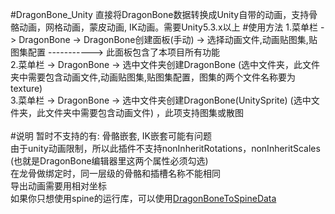#DragonBone_Unity
直接将DragonBone数据转换成Unity自带的动画，支持骨骼动画，网格动画，蒙皮动画, IK动画。需要Unity5.3.x以上
#使用方法
1.菜单栏 -> DragonBone -> DragonBone创建面板(手动) -> 选择动画文件,动画贴图集,贴图集配置 -----------> 此面板包含了本项目所有功能<br/> 
2.菜单栏 -> DragonBone -> 选中文件夹创建DragonBone (选中文件夹，此文件夹中需要包含动画文件,动画贴图集,贴图集配置，图集的两个文件名称要为texture)<br/> 
3.菜单栏 -> DragonBone -> 选中文件夹创建DragonBone(UnitySprite) (选中文件夹，此文件夹中需要包含动画文件) ，此项支持图集或散图<br/>       
#说明
暂时不支持的有: 骨骼嵌套, IK嵌套可能有问题<br/>
由于unity动画限制，所以此插件不支持nonInheritRotations，nonInheritScales (也就是DragonBone编辑器里这两个属性必须勾选)<br/>
在龙骨做绑定时，同一层级的骨骼和插槽名称不能相同<br/>
导出动画需要用相对坐标<br/>
如果你只想使用spine的运行库，可以使用[DragonBoneToSpineData](http://git.oschina.net/bingheliefeng/DragonBoneToSpineData)